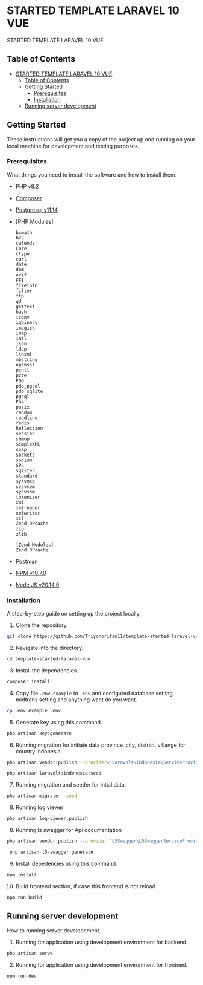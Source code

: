 # STARTED TEMPLATE LARAVEL 10 VUE

STARTED TEMPLATE LARAVEL 10 VUE

## Table of Contents

- [STARTED TEMPLATE LARAVEL 10 VUE](#started-template)
  - [Table of Contents](#table-of-contents)
  - [Getting Started](#getting-started)
    - [Prerequisites](#prerequisites)
    - [Installation](#installation)
  - [Running server development](#running-server-development)


## Getting Started

These instructions will get you a copy of the project up and running on your local machine for development and testing purposes.

### Prerequisites

What things you need to install the software and how to install them.

-   [PHP v8.2](https://www.php.net/downloads.php)
-   [Composer](https://getcomposer.org/download/)
-   [Postgresql v11.14](https://www.postgresql.org/download/)
-   [PHP Modules]

        bcmath
        bz2
        calendar
        Core
        ctype
        curl
        date
        dom
        exif
        FFI
        fileinfo
        filter
        ftp
        gd
        gettext
        hash
        iconv
        igbinary
        imagick
        imap
        intl
        json
        ldap
        libxml
        mbstring
        openssl
        pcntl
        pcre
        PDO
        pdo_pgsql
        pdo_sqlite
        pgsql
        Phar
        posix
        random
        readline
        redis
        Reflection
        session
        shmop
        SimpleXML
        soap
        sockets
        sodium
        SPL
        sqlite3
        standard
        sysvmsg
        sysvsem
        sysvshm
        tokenizer
        xml
        xmlreader
        xmlwriter
        xsl
        Zend OPcache
        zip
        zlib

        [Zend Modules]
        Zend OPcache
-   [Postman](https://www.postman.com/downloads/)
-   [NPM v10.7.0](https://www.npmjs.com/)
-   [Node JS v20.14.0](https://www.npmjs.com/)

### Installation

A step-by-step guide on setting up the project locally.

1. Clone the repository.

```bash
git clone https://github.com/Triyonorifan11/template-started-laravel-vue
```

2. Navigate into the directory.

```bash
cd template-started-laravel-vue
```

3. Install the dependencies.

```bash
composer install
```

4. Copy file `.env.example` to `.env` and configured database setting, midtrans setting and anything want do you want.

```bash
cp .env.example .env
```

5. Generate key using this command.

```bash
php artisan key:generate
```

6. Running migration for initiate data province, city, district, villange for country indonesia.

```bash
php artisan vendor:publish --provider="Laravolt\Indonesia\ServiceProvider"
```

```bash
php artisan laravolt:indonesia:seed
```

7. Running migration and seeder for intial data.

```bash
php artisan migrate --seed
```

8. Running log viewer

```bash
php artisan log-viewer:publish
```

8. Running ls swagger for Api documentation

```bash
php artisan vendor:publish --provider "L5Swagger\L5SwaggerServiceProvider"
```

```bash
 php artisan l5-swagger:generate
```

9. Install depedencies using this command.

```bash
npm install
```

10. Build frontend section, if case this frontend is not reload

```bash
npm run build
```

## Running server development

How to running server developement.

1. Running for application using development environment for backend.

```bash
php artisan serve
```

2. Running for application using development environment for frontned.

```bash
npm run dev
```

